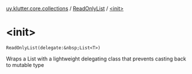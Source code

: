 [uy.klutter.core.collections](../index.md) / [ReadOnlyList](index.md) / [&lt;init&gt;](.)


# &lt;init&gt;
`ReadOnlyList(delegate:&nbsp;List<T>)`

Wraps a List with a lightweight delegating class that prevents casting back to mutable type


